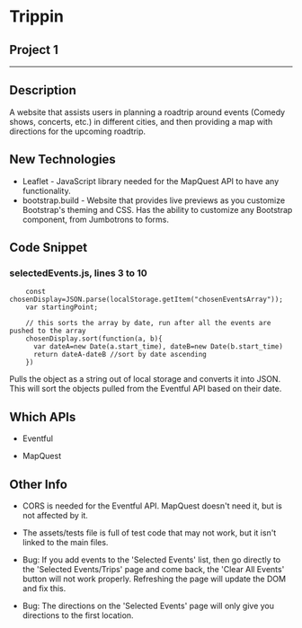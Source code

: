 # Trippin

## Project 1
***
## Description

A website that assists users in planning a roadtrip around events (Comedy shows, concerts, etc.) in different cities, and then providing a map with directions for the upcoming roadtrip.

## New Technologies
* Leaflet - JavaScript library needed for the MapQuest API to have any functionality. 
* bootstrap.build - Website that provides live previews as you customize Bootstrap's theming and CSS. Has the ability to customize any Bootstrap component, from Jumbotrons to forms.

## Code Snippet
### selectedEvents.js, lines 3 to 10
        const chosenDisplay=JSON.parse(localStorage.getItem("chosenEventsArray"));
        var startingPoint;
    
        // this sorts the array by date, run after all the events are pushed to the array
        chosenDisplay.sort(function(a, b){
          var dateA=new Date(a.start_time), dateB=new Date(b.start_time)
          return dateA-dateB //sort by date ascending
        })
Pulls the object as a string out of local storage and converts it into JSON. This will sort the objects pulled from the Eventful API based on their date.

## Which APIs

* Eventful

* MapQuest

## Other Info

* CORS is needed for the Eventful API. MapQuest doesn't need it, but is not affected by it.

* The assets/tests file is full of test code that may not work, but it isn't linked to the main files.

* Bug: If you add events to the 'Selected Events' list, then go directly to the 'Selected Events/Trips' page and come back, the 'Clear All Events' button will not work properly. Refreshing the page will update the DOM and fix this.

* Bug: The directions on the 'Selected Events' page will only give you directions to the first location.
